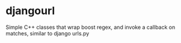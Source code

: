 djangourl
=========

Simple C++ classes that wrap boost regex, and invoke a callback on matches,  similar to django urls.py